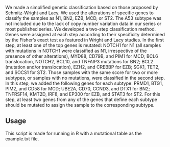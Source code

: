 We made a simplified genetic classification based on those proposed by Schmitz-Wright and Lacy. We used the alterations of specific genes to classify the samples as N1, BN2, EZB, MCD, or ST2. The A53 subtype was not included due to the lack of copy number variation data in our series or most published series. We developed a two-step classification method. Genes were assigned at each step according to their specificity determined by the Fisher’s exact test as featured in Wright and Lacy studies. In the first step, at least one of the top genes is mutated: NOTCH1 for N1 (all samples with mutations in NOTCH1 were classified as N1, irrespective of the presence of other alterations), MYD88, CD79B, and PIM1 for MCD; BCL6 translocation, NOTCH2, BCL10, and TNFAIP3 mutations for BN2; BCL2 (mutation and/or translocation), EZH2, and CREBBP for EZB; SGK1, TET2, and SOCS1 for ST2. Those samples with the same score for two or more subtypes, or samples with no mutations, were classified in the second step. In this step, we added the following genes for each subtype: PRMD1, BTG1, PIM2, and CD58 for MCD; UBE2A, CD70, CCND3, and DTX1 for BN2; TNFRSF14, KMT2D, IRF8, and EP300 for EZB, and STAT3 for ST2.  For this step, at least two genes from any of the genes that define each subtype should be mutated to assign the sample to the corresponding subtype.

## Usage
This script is made for running in R with a mutational table as the example.txt file.
